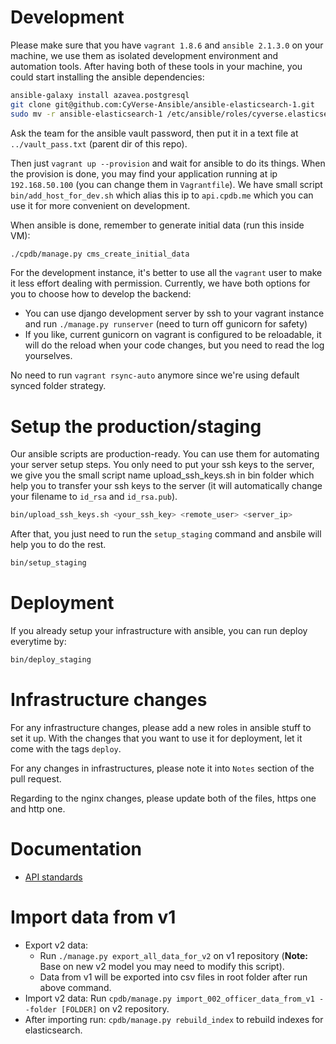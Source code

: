 


# Development

Please make sure that you have `vagrant 1.8.6` and `ansible 2.1.3.0` on your machine, we use them as isolated development environment and automation tools. After having both of these tools in your machine, you could start installing the ansible dependencies:

``` bash
ansible-galaxy install azavea.postgresql
git clone git@github.com:CyVerse-Ansible/ansible-elasticsearch-1.git
sudo mv -r ansible-elasticsearch-1 /etc/ansible/roles/cyverse.elasticsearch
```

Ask the team for the ansible vault password, then put it in a text file at `../vault_pass.txt` (parent dir of this repo).

Then just `vagrant up --provision` and wait for ansible to do its things. When the provision is done, you may find your application running at ip `192.168.50.100` (you can change them in `Vagrantfile`). We have small script `bin/add_host_for_dev.sh` which alias this ip to `api.cpdb.me` which you can use it for more convenient on development.

When ansible is done, remember to generate initial data (run this inside VM):

```bash
./cpdb/manage.py cms_create_initial_data
```

For the development instance, it's better to use all the `vagrant` user to make it less effort dealing with permission. Currently, we have both options for you to choose how to develop the backend:
- You can use django development server by ssh to your vagrant instance and run `./manage.py runserver` (need to turn off gunicorn for safety)
- If you like, current gunicorn on vagrant is configured to be reloadable, it will do the reload when your code changes, but you need to read the log yourselves.

No need to run `vagrant rsync-auto` anymore since we're using default synced folder strategy.

# Setup the production/staging

Our ansible scripts are production-ready. You can use them for automating your server setup steps. You only need to put your ssh keys to the server, we give you the small script name upload_ssh_keys.sh in bin folder which help you to transfer your ssh keys to the server (it will automatically change your filename to `id_rsa` and `id_rsa.pub`).

``` bash
bin/upload_ssh_keys.sh <your_ssh_key> <remote_user> <server_ip>
```

After that, you just need to run the `setup_staging` command and ansbile will help you to do the rest.
``` bash
bin/setup_staging
```

# Deployment

If you already setup your infrastructure with ansible, you can run deploy everytime by:

``` bash
bin/deploy_staging
```

# Infrastructure changes

For any infrastructure changes, please add a new roles in ansible stuff to set it up. With the changes that you want to use it for deployment, let it come with the tags `deploy`.

For any changes in infrastructures, please note it into `Notes` section of the pull request.

Regarding to the nginx changes, please update both of the files, https one and http one.

# Documentation
- [API standards](docs/api-standards.md)

# Import data from v1
- Export v2 data:
    + Run `./manage.py export_all_data_for_v2` on v1 repository (**Note:** Base on new v2 model you may need to modify this script).
    + Data from v1 will be exported into csv files in root folder after run above command.
- Import v2 data: Run `cpdb/manage.py import_002_officer_data_from_v1 --folder [FOLDER]` on v2 repository.
- After importing run: `cpdb/manage.py rebuild_index` to rebuild indexes for elasticsearch.
